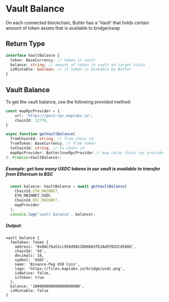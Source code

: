 # Vault Balance
On each connected blockchain, Butter has a 'Vault' that holds certain amount of token assets that is available to bridge/swap

## Return Type
```typescript
interface VaultBalance {
  token: BaseCurrency; // token in vault
  balance: string; // amount of token in vault on target chain
  isMintable: boolean; // if token is mintable by Butter
}
```

## Vault Balance
To get the vault balance, use the following provided method:
```typescript
const mapRpcProvider = {
    url: 'https://poc2-rpc.maplabs.io',
    chainId: 22776,
}

async function getVaultBalance(
  fromChainId: string, // from chain id
  fromToken: BaseCurrency, // from token
  toChainId: string, // to chain id
  mapRpcProvider: ButterJsonRpcProvider // map relay chain rpc provider
): Promise<VaultBalance>;
```

##### Example: get how many USDC tokens in our vault is available to transfer from Ethereum to BSC
```typescript
  const balance: VaultBalance = await getVaultBalance(
    ChainId.ETH_MAINNET,
    ETH_MAINNET_USDC,
    ChainId.BSC_MAINNET,
    mapProvider
  );
  console.log('vault balance', balance);
```

##### Output:
```
vault balance {
  feeToken: Token {
    address: '0x8AC76a51cc950d9822D68b83fE1Ad97B32Cd580d',
    chainId: '56',
    decimals: 18,
    symbol: 'USDC',
    name: 'Binance-Peg USD Coin',
    logo: 'https://files.maplabs.io/bridge/usdc.png',
    isNative: false,
    isToken: true
  },
  balance: '100000000000000000000',
  isMintable: false
}
````
